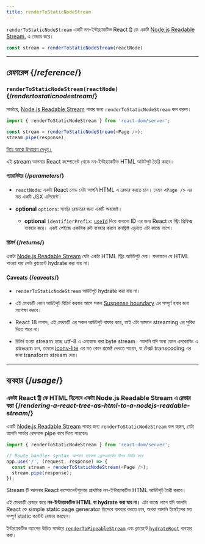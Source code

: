 ```yaml
---
title: renderToStaticNodeStream
---
```


<Intro>

`renderToStaticNodeStream` একটি নন-ইন্টার‍্যাকটিভ React ট্রি কে একটি [Node.js Readable Stream.](https://nodejs.org/api/stream.html#readable-streams) এ রেন্ডার করে।

```js
const stream = renderToStaticNodeStream(reactNode)
```

</Intro>

<InlineToc />

---

## রেফারেন্স {/*reference*/}

### `renderToStaticNodeStream(reactNode)` {/*rendertostaticnodestream*/}

সার্ভারে, [Node.js Readable Stream](https://nodejs.org/api/stream.html#readable-streams) পাবার জন্য `renderToStaticNodeStream` কল করুন।

```js
import { renderToStaticNodeStream } from 'react-dom/server';

const stream = renderToStaticNodeStream(<Page />);
stream.pipe(response);
```

[নিচে আরো উদাহরণ দেখুন।](#usage)

এই stream আপনার React কম্পোনেন্ট থেকে নন-ইন্টার‍্যাকটিভ HTML আউটপুট তৈরি করবে।

#### প্যারামিটার {/*parameters*/}

* `reactNode`: একটা React নোড যেটা আপনি HTML এ রেন্ডার করতে চান। যেমন `<Page />` এর মত একটি JSX এলিমেন্ট।

* **optional** `options`: সার্ভার রেন্ডারের জন্য একটি অবজেক্ট।
  * **optional** `identifierPrefix`: [`useId`](/reference/react/useId) দিয়ে বানানো ID এর জন্য React যে স্ট্রিং প্রিফিক্স ব্যবহার করে। একই পেইজে একাধিক রুট ব্যবহার করলে কনফ্লিক্ট এড়াতে এটা কাজে লাগে।

#### রিটার্ন {/*returns*/}

একটা [Node.js Readable Stream](https://nodejs.org/api/stream.html#readable-streams) যেটা একটা HTML স্ট্রিং আউটপুট দেয়। ফলাফলে যে HTML পাওয়া যায় সেটা ক্লায়েন্টে hydrate করা যায় না।

#### Caveats {/*caveats*/}

* `renderToStaticNodeStream` আউটপুট hydrate করা যায় না।

* এই মেথডটি কোন আউটপুট রিটার্ন করবার আগে সকল [Suspense boundary](/reference/react/Suspense) এর সম্পূর্ণ হবার জন্য অপেক্ষা করবে।

* React 18 নাগাদ, এই মেথডটি এর সকল আউটপুট বাফার করে, তাই এটা আসলে streaming এর সুবিধা দিতে পারে না।

* রিটার্ন হওয়া stream হচ্ছে utf-8 এ এনকোড করা byte stream। আপনি যদি অন্য কোন এনকোডিং এ stream চান, তাহলে [iconv-lite](https://www.npmjs.com/package/iconv-lite) এর মত কোন প্রজেক্ট দেখতে পারেন, যা টেক্সট transcoding এর জন্য transform stream দেয়।

---

## ব্যবহার {/*usage*/}

### একটা React ট্রি কে HTML হিসেবে একটা Node.js Readable Stream এ রেন্ডার করা {/*rendering-a-react-tree-as-html-to-a-nodejs-readable-stream*/}

একটি [Node.js Readable Stream](https://nodejs.org/api/stream.html#readable-streams) পাবার জন্য `renderToStaticNodeStream` কল করুন, যেটা আপনি সার্ভার রেসপন্সে pipe করে দিতে পারবেনঃ

```js {5-6}
import { renderToStaticNodeStream } from 'react-dom/server';

// Route handler syntax আপনার ব্যাকেন্ড ফ্রেমওয়ার্কের উপর নির্ভর করে
app.use('/', (request, response) => {
  const stream = renderToStaticNodeStream(<Page />);
  stream.pipe(response);
});
```

Stream টি আপনার React কম্পোনেন্টগুলোর প্রাথমিক নন-ইন্টার‍্যাকটিভ HTML আউটপুট তৈরী করবে।

<Pitfall>

এই মেথডটি রেন্ডার করে **নন-ইন্টার‍্যাকটিভ HTML যা hydrate করা যায় না।** এটা কাজে লাগে যদি আপনি React কে simple static page generator হিসেবে ব্যবহার করতে চান, অথবা আপনি ইমেইলের মত সম্পূর্ণ static কন্টেন্ট রেন্ডার করছেন।

ইন্টার‍্যাকটিভ অ্যাপের উচিত সার্ভারে [`renderToPipeableStream`](/reference/react-dom/server/renderToPipeableStream) এবং ক্লায়েন্টে [`hydrateRoot`](/reference/react-dom/client/hydrateRoot) ব্যবহার করা।

</Pitfall>
